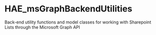 # HAE_msGraphBackendUtilities
Back-end utility functions and model classes for working with Sharepoint Lists through the Microsoft Graph API
